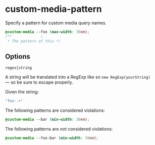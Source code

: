 # custom-media-pattern

Specify a pattern for custom media query names.

```css
@custom-media --foo (max-width: 30em);
/**             ↑
 * The pattern of this */
```

## Options

`regex|string`

A string will be translated into a RegExp like so `new RegExp(yourString)` — so be sure to escape properly.

Given the string:

```js
"foo-.+"
```

The following patterns are considered violations:

```css
@custom-media --bar (min-width: 30em);
```

The following patterns are *not* considered violations:

```css
@custom-media --foo-bar (min-width: 30em);
```
